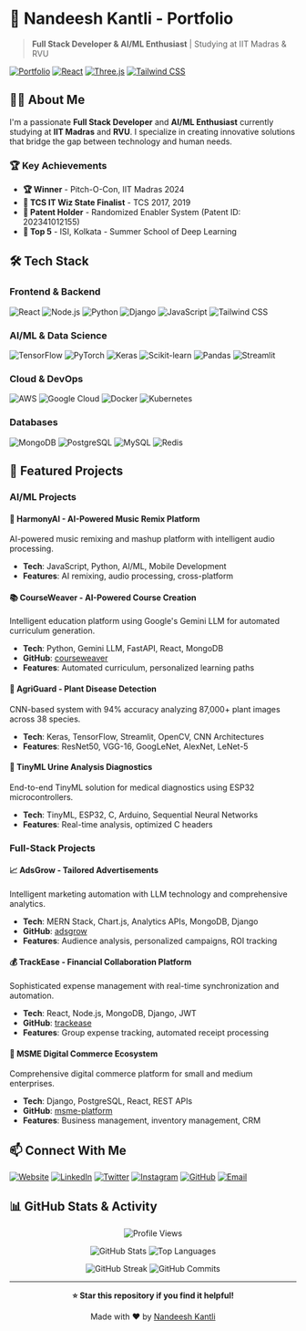 # 🚀 Nandeesh Kantli - Portfolio

> **Full Stack Developer & AI/ML Enthusiast** | Studying at IIT Madras & RVU

[![Portfolio](https://img.shields.io/badge/Portfolio-Live-orange?style=for-the-badge)](https://nandeesh-kantli.vercel.app)
[![React](https://img.shields.io/badge/React-18.2.0-blue?style=for-the-badge&logo=react)](https://reactjs.org/)
[![Three.js](https://img.shields.io/badge/Three.js-0.158.0-green?style=for-the-badge&logo=three.js)](https://threejs.org/)
[![Tailwind CSS](https://img.shields.io/badge/Tailwind-3.3.6-38B2AC?style=for-the-badge&logo=tailwind-css)](https://tailwindcss.com/)

## 👨‍💻 About Me

I'm a passionate **Full Stack Developer** and **AI/ML Enthusiast** currently studying at **IIT Madras** and **RVU**. I specialize in creating innovative solutions that bridge the gap between technology and human needs.

### 🏆 Key Achievements
- **🏆 Winner** - Pitch-O-Con, IIT Madras 2024
- **🥇 TCS IT Wiz State Finalist** - TCS 2017, 2019  
- **📜 Patent Holder** - Randomized Enabler System (Patent ID: 202341012155)
- **🚀 Top 5** - ISI, Kolkata - Summer School of Deep Learning

## 🛠️ Tech Stack

### **Frontend & Backend**
![React](https://img.shields.io/badge/React-20232A?style=for-the-badge&logo=react&logoColor=61DAFB)
![Node.js](https://img.shields.io/badge/Node.js-43853D?style=for-the-badge&logo=node.js&logoColor=white)
![Python](https://img.shields.io/badge/Python-3776AB?style=for-the-badge&logo=python&logoColor=white)
![Django](https://img.shields.io/badge/Django-092E20?style=for-the-badge&logo=django&logoColor=white)
![JavaScript](https://img.shields.io/badge/JavaScript-F7DF1E?style=for-the-badge&logo=javascript&logoColor=black)
![Tailwind CSS](https://img.shields.io/badge/Tailwind_CSS-38B2AC?style=for-the-badge&logo=tailwind-css&logoColor=white)

### **AI/ML & Data Science**
![TensorFlow](https://img.shields.io/badge/TensorFlow-FF6F00?style=for-the-badge&logo=tensorflow&logoColor=white)
![PyTorch](https://img.shields.io/badge/PyTorch-EE4C2C?style=for-the-badge&logo=pytorch&logoColor=white)
![Keras](https://img.shields.io/badge/Keras-D00000?style=for-the-badge&logo=keras&logoColor=white)
![Scikit-learn](https://img.shields.io/badge/scikit--learn-F7931E?style=for-the-badge&logo=scikit-learn&logoColor=white)
![Pandas](https://img.shields.io/badge/Pandas-150458?style=for-the-badge&logo=pandas&logoColor=white)
![Streamlit](https://img.shields.io/badge/Streamlit-FF4B4B?style=for-the-badge&logo=streamlit&logoColor=white)

### **Cloud & DevOps**
![AWS](https://img.shields.io/badge/AWS-232F3E?style=for-the-badge&logo=amazon-aws&logoColor=white)
![Google Cloud](https://img.shields.io/badge/Google_Cloud-4285F4?style=for-the-badge&logo=google-cloud&logoColor=white)
![Docker](https://img.shields.io/badge/Docker-2496ED?style=for-the-badge&logo=docker&logoColor=white)
![Kubernetes](https://img.shields.io/badge/Kubernetes-326CE5?style=for-the-badge&logo=kubernetes&logoColor=white)

### **Databases**
![MongoDB](https://img.shields.io/badge/MongoDB-4EA94B?style=for-the-badge&logo=mongodb&logoColor=white)
![PostgreSQL](https://img.shields.io/badge/PostgreSQL-316192?style=for-the-badge&logo=postgresql&logoColor=white)
![MySQL](https://img.shields.io/badge/MySQL-00000F?style=for-the-badge&logo=mysql&logoColor=white)
![Redis](https://img.shields.io/badge/Redis-DC382D?style=for-the-badge&logo=redis&logoColor=white)

## 🚀 Featured Projects

### **AI/ML Projects**

#### 🎵 **HarmonyAI - AI-Powered Music Remix Platform**
AI-powered music remixing and mashup platform with intelligent audio processing.
- **Tech**: JavaScript, Python, AI/ML, Mobile Development
- **Features**: AI remixing, audio processing, cross-platform

#### 📚 **CourseWeaver - AI-Powered Course Creation**
Intelligent education platform using Google's Gemini LLM for automated curriculum generation.
- **Tech**: Python, Gemini LLM, FastAPI, React, MongoDB
- **GitHub**: [courseweaver](https://github.com/tan1ro/courseweaver)
- **Features**: Automated curriculum, personalized learning paths

#### 🌱 **AgriGuard - Plant Disease Detection**
CNN-based system with 94% accuracy analyzing 87,000+ plant images across 38 species.
- **Tech**: Keras, TensorFlow, Streamlit, OpenCV, CNN Architectures
- **Features**: ResNet50, VGG-16, GoogLeNet, AlexNet, LeNet-5

#### 🧠 **TinyML Urine Analysis Diagnostics**
End-to-end TinyML solution for medical diagnostics using ESP32 microcontrollers.
- **Tech**: TinyML, ESP32, C, Arduino, Sequential Neural Networks
- **Features**: Real-time analysis, optimized C headers

### **Full-Stack Projects**

#### 📈 **AdsGrow - Tailored Advertisements**
Intelligent marketing automation with LLM technology and comprehensive analytics.
- **Tech**: MERN Stack, Chart.js, Analytics APIs, MongoDB, Django
- **GitHub**: [adsgrow](https://github.com/tan1ro/adsgrow)
- **Features**: Audience analysis, personalized campaigns, ROI tracking

#### 💰 **TrackEase - Financial Collaboration Platform**
Sophisticated expense management with real-time synchronization and automation.
- **Tech**: React, Node.js, MongoDB, Django, JWT
- **GitHub**: [trackease](https://github.com/tan1ro/trackease)
- **Features**: Group expense tracking, automated receipt processing

#### 🏢 **MSME Digital Commerce Ecosystem**
Comprehensive digital commerce platform for small and medium enterprises.
- **Tech**: Django, PostgreSQL, React, REST APIs
- **GitHub**: [msme-platform](https://github.com/tan1ro/msme-platform)
- **Features**: Business management, inventory management, CRM

## 📫 Connect With Me

[![Website](https://img.shields.io/badge/Website-000000?style=for-the-badge&logo=About.me&logoColor=white)](https://nandeesh-kantli.vercel.app)
[![LinkedIn](https://img.shields.io/badge/LinkedIn-0077B5?style=for-the-badge&logo=linkedin&logoColor=white)](https://linkedin.com/in/nandeesh-kantli)
[![Twitter](https://img.shields.io/badge/Twitter-1DA1F2?style=for-the-badge&logo=twitter&logoColor=white)](https://twitter.com/nandeeshkantli)
[![Instagram](https://img.shields.io/badge/Instagram-E4405F?style=for-the-badge&logo=instagram&logoColor=white)](https://instagram.com/nandeeshkantli)
[![GitHub](https://img.shields.io/badge/GitHub-100000?style=for-the-badge&logo=github&logoColor=white)](https://github.com/tan1ro)
[![Email](https://img.shields.io/badge/Email-D14836?style=for-the-badge&logo=gmail&logoColor=white)](mailto:nkantli24@gmail.com)

## 📊 GitHub Stats & Activity

<div align="center">

![Profile Views](https://komarev.com/ghpvc/?username=tan1ro&color=brightgreen&style=for-the-badge)

![GitHub Stats](https://github-readme-stats.vercel.app/api?username=tan1ro&show_icons=true&theme=radical&include_all_commits=true&count_private=true)
![Top Languages](https://github-readme-stats.vercel.app/api/top-langs/?username=tan1ro&layout=compact&theme=radical&langs_count=8)

![GitHub Streak](https://streak-stats.demolab.com/?user=tan1ro&theme=radical&hide_border=true)
![GitHub Commits](https://github-readme-activity-graph.vercel.app/graph?username=tan1ro&theme=radical&hide_border=true&area=true)

</div>

---

<div align="center">

**⭐ Star this repository if you find it helpful!**

Made with ❤️ by [Nandeesh Kantli](https://github.com/tan1ro)

</div> 

